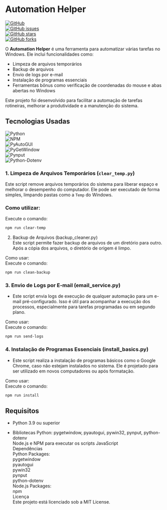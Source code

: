 # Automation Helper
[![GitHub](https://img.shields.io/github/license/LucasCA-Git/automation-helper)](https://github.com/LucasCA-Git/automation-helper)  
[![GitHub issues](https://img.shields.io/github/issues/LucasCA-Git/automation-helper)](https://github.com/LucasCA-Git/automation-helper/issues)  
[![GitHub stars](https://img.shields.io/github/stars/LucasCA-Git/automation-helper?style=social)](https://github.com/LucasCA-Git/automation-helper/stargazers)  
[![GitHub forks](https://img.shields.io/github/forks/LucasCA-Git/automation-helper?style=social)](https://github.com/LucasCA-Git/automation-helper/network)

O **Automation Helper** é uma ferramenta para automatizar várias tarefas no Windows. Ele inclui funcionalidades como:

- Limpeza de arquivos temporários
- Backup de arquivos
- Envio de logs por e-mail
- Instalação de programas essenciais
- Ferramentas bônus como verificação de coordenadas do mouse e abas abertas no Windows

Este projeto foi desenvolvido para facilitar a automação de tarefas rotineiras, melhorar a produtividade e a manutenção do sistema.


## Tecnologias Usadas

![Python](https://img.shields.io/badge/Python-3.9%2B-blue?logo=python&logoColor=white)  
![NPM](https://img.shields.io/badge/NPM-7.0%2B-yellow?logo=npm&logoColor=white)  
![PyAutoGUI](https://img.shields.io/badge/PyAutoGUI-%20-%2300BFFF?logo=python&logoColor=white)  
![PyGetWindow](https://img.shields.io/badge/PyGetWindow-%20-%231f3d5e?logo=python&logoColor=white)  
![Pynput](https://img.shields.io/badge/Pynput-%20-%2300B0D0?logo=python&logoColor=white)  
![Python-Dotenv](https://img.shields.io/badge/Python%20Dotenv-%20-%23009a8e?logo=python&logoColor=white)  

### 1. **Limpeza de Arquivos Temporários** (`clear_temp.py`)

Este script remove arquivos temporários do sistema para liberar espaço e melhorar o desempenho do computador. Ele pode ser executado de forma simples, limpando pastas como a `Temp` do Windows.

### Como utilizar:

Execute o comando:

```bash  
npm run clear-temp  
```  
2. Backup de Arquivos (backup_cleaner.py)  
Este script permite fazer backup de arquivos de um diretório para outro. Após a cópia dos arquivos, o diretório de origem é limpo.

Como usar:  
Execute o comando:

```bash  
npm run clean-backup  
```  

### 3. Envio de Logs por E-mail (email_service.py)  
- Este script envia logs de execução de qualquer automação para um e-mail pré-configurado. Isso é útil para acompanhar a execução dos processos, especialmente para tarefas programadas ou em segundo plano.

Como usar:  
Execute o comando:

```bash  
npm run send-logs  
```  
### 4. Instalação de Programas Essenciais (install_basics.py)  
- Este script realiza a instalação de programas básicos como o Google Chrome, caso não estejam instalados no sistema. Ele é projetado para ser utilizado em novos computadores ou após formatação.

Como usar:  
Execute o comando:

```bash  
npm run install  
```  

## Requisitos  
- Python 3.9 ou superior  
 
- Bibliotecas Python: pygetwindow, pyautogui, pywin32, pynput, python-dotenv  
Node.js e NPM para executar os scripts JavaScript  
Dependências  
Python Packages:  
pygetwindow  
pyautogui  
pywin32  
pynput  
python-dotenv  
Node.js Packages:  
npm  
Licença  
Este projeto está licenciado sob a MIT License.  


